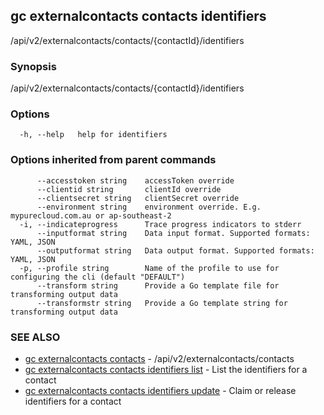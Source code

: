 ## gc externalcontacts contacts identifiers

/api/v2/externalcontacts/contacts/{contactId}/identifiers

### Synopsis

/api/v2/externalcontacts/contacts/{contactId}/identifiers

### Options

```
  -h, --help   help for identifiers
```

### Options inherited from parent commands

```
      --accesstoken string    accessToken override
      --clientid string       clientId override
      --clientsecret string   clientSecret override
      --environment string    environment override. E.g. mypurecloud.com.au or ap-southeast-2
  -i, --indicateprogress      Trace progress indicators to stderr
      --inputformat string    Data input format. Supported formats: YAML, JSON
      --outputformat string   Data output format. Supported formats: YAML, JSON
  -p, --profile string        Name of the profile to use for configuring the cli (default "DEFAULT")
      --transform string      Provide a Go template file for transforming output data
      --transformstr string   Provide a Go template string for transforming output data
```

### SEE ALSO

* [gc externalcontacts contacts](gc_externalcontacts_contacts.html)	 - /api/v2/externalcontacts/contacts
* [gc externalcontacts contacts identifiers list](gc_externalcontacts_contacts_identifiers_list.html)	 - List the identifiers for a contact
* [gc externalcontacts contacts identifiers update](gc_externalcontacts_contacts_identifiers_update.html)	 - Claim or release identifiers for a contact


